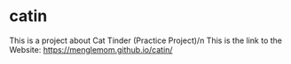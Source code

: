 # catin

This is a project about Cat Tinder (Practice Project)/n
This is the link to the Website: https://menglemom.github.io/catin/

